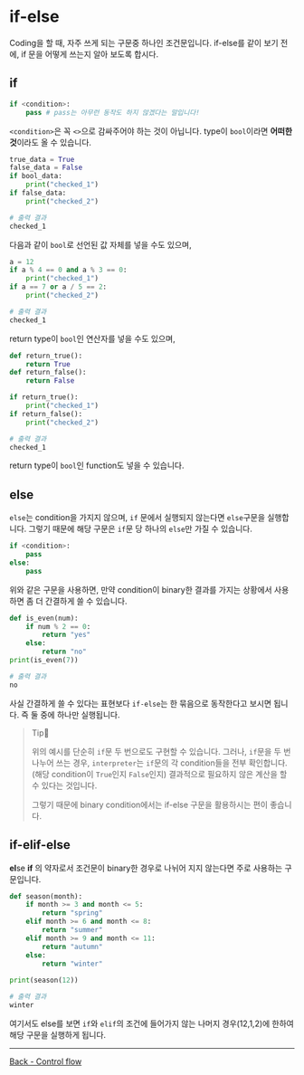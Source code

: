 # if-else

Coding을  할 때, 자주 쓰게 되는 구문중 하나인 조건문입니다. if-else를 같이 보기 전에, if 문을 어떻게 쓰는지 알아 보도록 합시다.

## if

```python
if <condition>:
    pass # pass는 아무런 동작도 하지 않겠다는 말입니다!
```

`<condition>`은 꼭 `<>`으로 감싸주어야 하는 것이 아닙니다. type이 `bool`이라면  **어떠한 것**이라도 올 수 있습니다. 

```python
true_data = True
false_data = False
if bool_data:
    print("checked_1")
if false_data:
    print("checked_2")
```

```python
# 출력 결과
checked_1
```

다음과 같이 `bool`로 선언된 값 자체를 넣을 수도 있으며,

```python
a = 12
if a % 4 == 0 and a % 3 == 0:
    print("checked_1")
if a == 7 or a / 5 == 2:
    print("checked_2")
```

```python
# 출력 결과
checked_1
```

return type이 `bool`인 연산자를 넣을 수도 있으며,

```python
def return_true():
    return True
def return_false():
    return False

if return_true():
    print("checked_1")
if return_false():
    print("checked_2")
```

```python
# 출력 결과
checked_1
```

return type이 `bool`인 function도 넣을 수 있습니다.

## else

`else`는 condition을 가지지 않으며, `if` 문에서 실행되지 않는다면 `else`구문을 실행합니다. 그렇기 때문에 해당 구문은 `if`문 당 하나의 `else`만 가질 수 있습니다.

```python
if <condition>:
	pass
else:
    pass
```

위와 같은 구문을 사용하면, 만약 condition이 binary한 결과를 가지는 상황에서 사용하면 좀 더 간결하게 쓸 수 있습니다.

```python
def is_even(num):
    if num % 2 == 0:
        return "yes"
    else:
        return "no"
print(is_even(7))
```

```python
# 출력 결과
no
```

사실 간결하게 쓸 수 있다는 표현보다 `if-else`는 한 묶음으로 동작한다고 보시면 됩니다. 즉 둘 중에 하나만 실행됩니다. 

> Tip👀
>
> 위의 예시를 단순히 `if`문 두 번으로도 구현할 수 있습니다. 그러나, `if`문을 두 번 나누어 쓰는 경우, `interpreter`는 `if`문의 각 condition들을 전부 확인합니다. (해당 condition이 `True`인지 `False`인지)  결과적으로 필요하지 않은 계산을 할 수 있다는 것입니다.
>
> 그렇기 때문에 binary condition에서는 if-else 구문을 활용하시는 편이 좋습니다.

## if-elif-else

**el**se **if** 의 약자로서 조건문이 binary한 경우로 나뉘어 지지 않는다면 주로 사용하는 구문입니다.

```python
def season(month):
    if month >= 3 and month <= 5:
        return "spring"
    elif month >= 6 and month <= 8:
        return "summer"
    elif month >= 9 and month <= 11:
        return "autumn"
    else:
        return "winter"
        
print(season(12))
```

```python
# 출력 결과
winter
```

여기서도 else를 보면 `if`와 `elif`의 조건에 들어가지 않는 나머지 경우(12,1,2)에 한하여 해당 구문을 실행하게 됩니다.

---

[Back - Control flow](./Control-flow.md)

